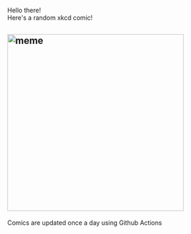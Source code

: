 Hello there! <br>Here's a random xkcd comic!<br>
## <img src="https://imgs.xkcd.com/comics/scenery_cheat_sheet.png" alt="meme" width="400"/><br>
Comics are updated once a day using Github Actions